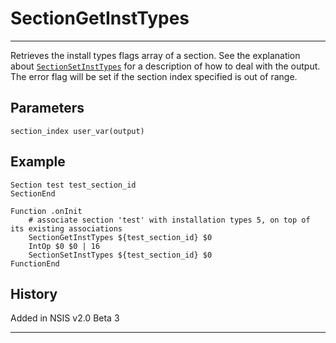 # SectionGetInstTypes

---

Retrieves the install types flags array of a section. See the explanation about [`SectionSetInstTypes`][1] for a description of how to deal with the output. The error flag will be set if the section index specified is out of range.

## Parameters

    section_index user_var(output)

## Example

	Section test test_section_id
	SectionEnd

	Function .onInit
		# associate section 'test' with installation types 5, on top of its existing associations
		SectionGetInstTypes ${test_section_id} $0
		IntOp $0 $0 | 16
		SectionSetInstTypes ${test_section_id} $0
	FunctionEnd

## History

Added in NSIS v2.0 Beta 3

---

[1]: SectionSetInstTypes.md